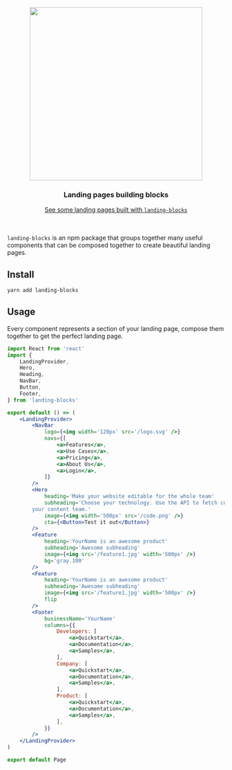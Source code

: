 <div align='center'>
  <br/>
    <br/>
    <img src='https://landing-blocks.now.sh/logo_black.svg' width='400px' />
    <br/>
    <h3>Landing pages building blocks</h3>
    <a href='https://landing-blocks.now.sh#demos'>See some landing pages built with <code>landing-blocks</code></a>
    <br/>
    <br/>
    <br/>
</div>

`landing-blocks` is an npm package that groups together many useful components that can be composed together to create beautiful landing pages.

## Install

```sh
yarn add landing-blocks
```

## Usage

Every component represents a section of your landing page, compose them together to get the perfect landing page.

```jsx
import React from 'react'
import {
    LandingProvider,
    Hero,
    Heading,
    NavBar,
    Button,
    Footer,
} from 'landing-blocks'

export default () => (
    <LandingProvider>
        <NavBar
            logo={<img width='120px' src='/logo.svg' />}
            navs={[
                <a>Features</a>,
                <a>Use Cases</a>,
                <a>Pricing</a>,
                <a>About Us</a>,
                <a>Login</a>,
            ]}
        />
        <Hero
            heading='Make your website editable for the whole team'
            subheading='Choose your technology. Use the API to fetch content. Empower
        your content team.'
            image={<img width='500px' src='/code.png' />}
            cta={<Button>Test it out</Button>}
        />
        <Feature
            heading='YourName is an awesome product'
            subheading='Awesome subheading'
            image={<img src='/feature1.jpg' width='500px' />}
            bg='gray.100'
        />
        <Feature
            heading='YourName is an awesome product'
            subheading='Awesome subheading'
            image={<img src='/feature1.jpg' width='500px' />}
            flip
        />
        <Footer
            businessName='YourName'
            columns={{
                Developers: [
                    <a>Quickstart</a>,
                    <a>Documentation</a>,
                    <a>Samples</a>,
                ],
                Company: [
                    <a>Quickstart</a>,
                    <a>Documentation</a>,
                    <a>Samples</a>,
                ],
                Product: [
                    <a>Quickstart</a>,
                    <a>Documentation</a>,
                    <a>Samples</a>,
                ],
            }}
        />
    </LandingProvider>
)

export default Page
```

